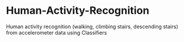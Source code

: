 # Human-Activity-Recognition
Human activity recognition (walking, climbing stairs, descending stairs) from accelerometer data using Classifiers
